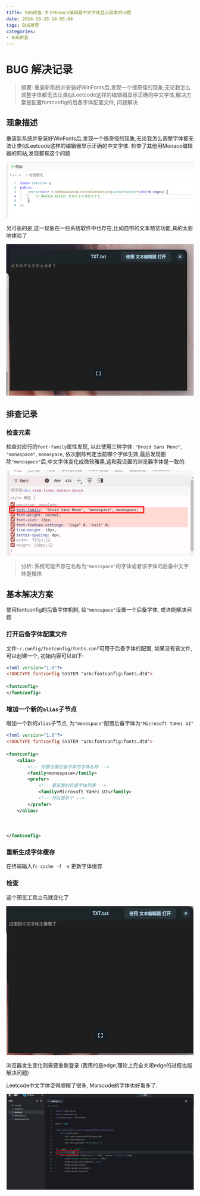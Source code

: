```yaml
---
title: BUG排查-关于Monaco编辑器中文字体显示异常的问题
date: 2024-10-28 14:05:04
tags: BUG排查
categories:
- BUG排查
---
```

# BUG 解决记录

> 摘要: 重装新系统并安装好WinFonts后,发现一个很奇怪的现象,无论我怎么调整字体都无法让类似Leetcode这样的编辑器显示正确的中文字体,解决方案是配置fontconfig的后备字体配置文件, 问题解决

## 现象描述

重装新系统并安装好WinFonts后,发现一个很奇怪的现象,无论我怎么调整字体都无法让类似Leetcode这样的编辑器显示正确的中文字体. 检查了其他用Monaco编辑器的网站,发现都有这个问题

![貌似所有的Monaco编辑器中文字体都有问题](BUG排查-关于Monaco编辑器中文字体显示异常的问题/image-2.png)

另可恶的是,这一现象在一些系统软件中也存在,比如自带的文本预览功能,真的太影响体验了

![自带的文本预览功能也有问题](BUG排查-关于Monaco编辑器中文字体显示异常的问题/image-1.png)

## 排查记录

### 检查元素

检查对应行的`font-family`属性发现, 以此使用三种字体: `"Droid Sans Mono"`, `"monospace"`, `monospace`, 依次删除判定当前哪个字体生效,最后发现删除`"monospace"`后,中文字体变化成微软雅黑,这和我设置的浏览器字体是一致的.

![检查元素字体](BUG排查-关于Monaco编辑器中文字体显示异常的问题/image.png)

> 分析: 系统可能不存在名称为`"monospace"`的字体或者该字体的后备中文字体是楷体


## 基本解决方案

使用fontconfig的后备字体机制, 给`"monospace"`设置一个后备字体, 或许能解决问题

### 打开后备字体配置文件

文件`~/.config/fontconfig/fonts.conf`可用于后备字体的配置, 如果没有该文件, 可以创建一个, 初始内容可以如下:

```xml
<?xml version="1.0"?>
<!DOCTYPE fontconfig SYSTEM "urn:fontconfig:fonts.dtd">

<fontconfig>
</fontconfig>
```

### 增加一个新的`alias`子节点

增加一个新的`alias`子节点, 为`"monospace"`配置后备字体为`"Microsoft YaHei UI"`

```xml
<?xml version="1.0"?>
<!DOCTYPE fontconfig SYSTEM "urn:fontconfig:fonts.dtd">

<fontconfig>
    <alias>
        <!-- 你要设置后备字体的字体名称 -->
        <family>monospace</family>  
        <prefer>
            <!-- 要设置的后备字体列表 -->
            <family>Microsoft YaHei UI</family>
            <!-- 可以是多个 -->
        </prefer>
    </alias>



</fontconfig>

```

### 重新生成字体缓存

在终端输入`fc-cache -f -v` 更新字体缓存

### 检查

这个预览工具立马就变化了

![内置软件立马就变化了](BUG排查-关于Monaco编辑器中文字体显示异常的问题/image-3.png)

浏览器发生变化则需要重新登录 (我用的是edge,理论上完全关闭edge的进程也能解决问题)

Leetcode中文字体变得顺眼了很多, Marscode的字体也好看多了.

![marscode字体好看多了](BUG排查-关于Monaco编辑器中文字体显示异常的问题/image-4.png)